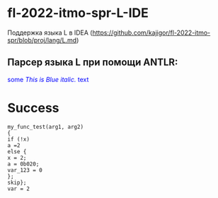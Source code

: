 # fl-2022-itmo-spr-L-IDE
Поддержка языка L в IDEA (https://github.com/kajigor/fl-2022-itmo-spr/blob/proj/lang/L.md)

## Парсер языка L при помощи ANTLR:

<span style="color:blue">some *This is Blue italic.* text</span>

# Success

```
my_func_test(arg1, arg2) 
{
if (!x) 
a =2
else {
x = 2;
a = 0b020;
var_123 = 0
};
skip};
var = 2
```
